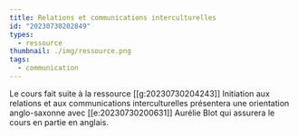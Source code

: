 ```yaml
---
title: Relations et communications interculturelles
id: "20230730202849"
types:
  - ressource
thumbnail: ./img/ressource.png
tags:
  - communication
---
```


Le cours fait suite à la ressource [[g:20230730204243]] Initiation aux relations et aux communications interculturelles présentera une orientation anglo-saxonne avec [[e:20230730200631]] Aurélie Blot qui assurera le cours en partie en anglais.
